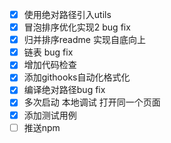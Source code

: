 - [X] 使用绝对路径引入utils
- [X] 冒泡排序优化实现2 bug fix
- [X] 归并排序readme 实现自底向上
- [X] 链表 bug fix
- [X] 增加代码检查
- [X] 添加githooks自动化格式化
- [X] 编译绝对路径bug fix
- [X] 多次启动 本地调试 打开同一个页面
- [X] 添加测试用例
- [ ] 推送npm 
